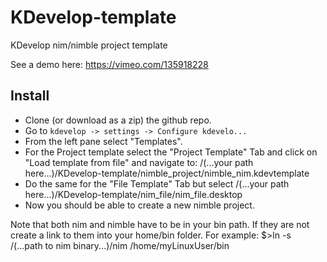 # KDevelop-template
KDevelop nim/nimble project template

See a demo here: https://vimeo.com/135918228

## Install
- Clone (or download as a zip) the github repo.
- Go to ``kdevelop -> settings -> Configure kdevelo...``
- From the left pane select "Templates".
- For the Project template select the "Project Template" Tab and click on "Load template from file" and navigate to: /(...your path here...)/KDevelop-template/nimble_project/nimble_nim.kdevtemplate
- Do the same for the "File Template" Tab but select /(...your path here...)/KDevelop-template/nim_file/nim_file.desktop
- Now you should be able to create a new nimble project.

Note that both nim and nimble have to be in your bin path. If they are not create a link to them into your home/bin folder. For example: $>ln -s /(...path to nim binary...)/nim /home/myLinuxUser/bin